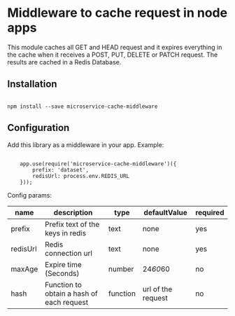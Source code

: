 # Middleware to cache request in node apps

This module caches all GET and HEAD request and it expires everything in the cache when it receives a POST, PUT, DELETE or PATCH request.
The results are cached in a Redis Database.


## Installation

```

npm install --save microservice-cache-middleware

```

## Configuration

Add this library as a middleware in your app.
Example:

```

    app.use(require('microservice-cache-middleware')({
        prefix: 'dataset',
        redisUrl: process.env.REDIS_URL
    }));

```
Config params:

| name | description | type | defaultValue | required |
|---|---|---|---|---|
| prefix | Prefix text of the keys in redis | text | none | yes |
| redisUrl | Redis connection url | text | none | yes |
| maxAge | Expire time (Seconds) | number | 24*60*60 | no |
| hash | Function to obtain a hash of each request | function | url of the request | no |
